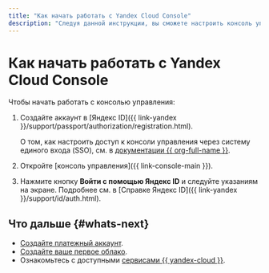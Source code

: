 ```yaml
---
title: "Как начать работать с Yandex Cloud Console"
description: "Следуя данной инструкции, вы сможете настроить консоль управления."
---
```


# Как начать работать с Yandex Cloud Console

Чтобы начать работать с консолью управления:

1. Создайте аккаунт в [Яндекс ID]({{ link-yandex }}/support/passport/authorization/registration.html).

    О том, как настроить доступ к консоли управления через систему единого входа (SSO), см. в [документации {{ org-full-name }}](../organization/concepts/add-federation.md).

1. Откройте [консоль управления]({{ link-console-main }}).
1. Нажмите кнопку **Войти с помощью Яндекс ID** и следуйте указаниям на экране. Подробнее см. в [Справке Яндекс ID]({{ link-yandex }}/support/id/auth.html).

## Что дальше {#whats-next}

* [Создайте платежный аккаунт](../billing/operations/create-new-account.md).
* [Создайте ваше первое облако](../resource-manager/operations/cloud/create.md).
* Ознакомьтесь с доступными [сервисами {{ yandex-cloud }}](../overview/concepts/services.md).
